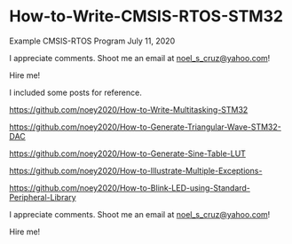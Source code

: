 # How-to-Write-CMSIS-RTOS-STM32

Example CMSIS-RTOS Program          July 11, 2020

I appreciate comments. Shoot me an email at noel_s_cruz@yahoo.com!

Hire me!



I included some posts for reference.

https://github.com/noey2020/How-to-Write-Multitasking-STM32

https://github.com/noey2020/How-to-Generate-Triangular-Wave-STM32-DAC

https://github.com/noey2020/How-to-Generate-Sine-Table-LUT

https://github.com/noey2020/How-to-Illustrate-Multiple-Exceptions-

https://github.com/noey2020/How-to-Blink-LED-using-Standard-Peripheral-Library

I appreciate comments. Shoot me an email at noel_s_cruz@yahoo.com!

Hire me!

